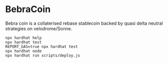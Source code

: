 # BebraCoin

Bebra coin is a collaterised rebase stablecoin backed by quasi delta neutral strategies on velodrome/Sonne.

```shell
npx hardhat help
npx hardhat test
REPORT_GAS=true npx hardhat test
npx hardhat node
npx hardhat run scripts/deploy.js
```
